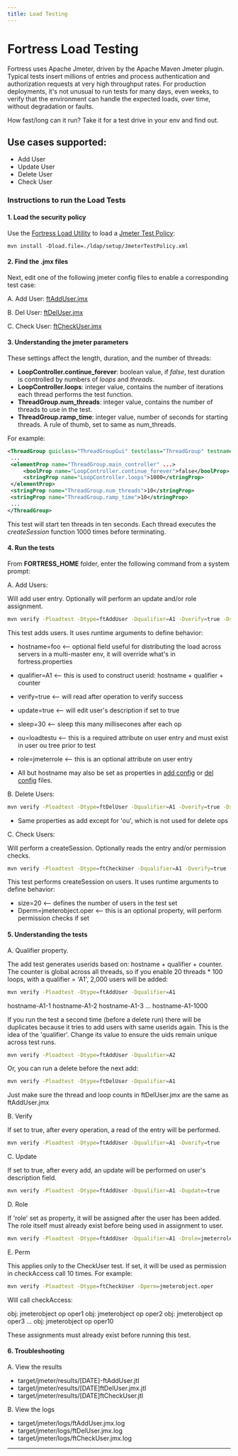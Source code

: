 ```yaml
---
title: Load Testing
---
```


# Fortress Load Testing

Fortress uses Apache Jmeter, driven by the Apache Maven Jmeter plugin.
Typical tests insert millions of entries and process authentication and authorization requests at very high throughput rates.
For production deployments, it's not unusual to run tests for many days, even weeks, to verify that the environment can handle the expected loads, over time, without degradation or faults.

How fast/long can it run? Take it for a test drive in your env and find out.

## Use cases supported:

* Add User
* Update User
* Delete User
* Check User 

### Instructions to run the Load Tests

#### 1. Load the security policy

Use the [Fortress Load Utility](http://fortress-a:1313/fortress/load-utility.html) to load a [Jmeter Test Policy](https://github.com/apache/directory-fortress-core/blob/master/ldap/setup/JmeterTestPolicy.xml): 

```
mvn install -Dload.file=./ldap/setup/JmeterTestPolicy.xml
```

#### 2. Find the .jmx files

Next, edit one of the following jmeter config files to enable a corresponding test case:

A. Add User:
[ftAddUser.jmx](https://github.com/apache/directory-fortress-core/blob/master/src/test/jmeter/ftAddUser.jmx)

B. Del User:
[ftDelUser.jmx](https://github.com/apache/directory-fortress-core/blob/master/src/test/jmeter/ftDelUser.jmx)

C. Check User:
[ftCheckUser.jmx](https://github.com/apache/directory-fortress-core/blob/master/src/test/jmeter/ftCheckUser.jmx)

#### 3. Understanding the jmeter parameters

These settings affect the length, duration, and the number of threads:

* **LoopController.continue_forever**: boolean value, if *false*, test duration is controlled by numbers of *loops* and *threads*.
* **LoopController.loops**: integer value, contains the number of iterations each thread performs the test function.
* **ThreadGroup.num_threads**: integer value, contains the number of threads to use in the test.
* **ThreadGroup.ramp_time**: integer value, number of seconds for starting threads.  A rule of thumb, set to same as num_threads.

For example:
```xml
<ThreadGroup guiclass="ThreadGroupGui" testclass="ThreadGroup" testname="Fortress CreateSession" enabled="true">
 ...
 <elementProp name="ThreadGroup.main_controller" ...>
     <boolProp name="LoopController.continue_forever">false</boolProp>
     <stringProp name="LoopController.loops">1000</stringProp>
 </elementProp>
 <stringProp name="ThreadGroup.num_threads">10</stringProp>
 <stringProp name="ThreadGroup.ramp_time">10</stringProp>
 ...
</ThreadGroup>
```

This test will start ten threads in ten seconds.  Each thread executes the *createSession* function 1000 times before terminating.

#### 4. Run the tests

From **FORTRESS_HOME** folder, enter the following command from a system prompt:

A. Add Users:

Will add user entry.  Optionally will perform an update and/or role assignment.

```bash
mvn verify -Ploadtest -Dtype=ftAddUser -Dqualifier=A1 -Dverify=true -Dsleep=30 -Dupdate=true -Dou=loadtestu -Drole=jmeterrole
```

This test adds users.  It uses runtime arguments to define behavior:
* hostname=foo     <-- optional field useful for distributing the load across servers in a multi-master env, it will override what's in fortress.properties
* qualifier=A1     <-- this is used to construct userid: hostname + qualifier + counter
* verify=true      <-- will read after operation to verify success
* update=true      <-- will edit user's description if set to true
* sleep=30         <-- sleep this many millisecones after each op
* ou=loadtestu     <-- this is a required attribute on user entry and must exist in user ou tree prior to test
* role=jmeterrole  <-- this is an optional attribute on user entry

* All but hostname may also be set as properties in [add config](src/test/jmeter/ftAddUser.jmx) or [del config](src/test/jmeter/ftDelUser.jmx) files.

B. Delete Users:

```bash
mvn verify -Ploadtest -Dtype=ftDelUser -Dqualifier=A1 -Dverify=true -Dsleep=30
```

* Same properties as add except for 'ou', which is not used for delete ops

C. Check Users:

Will perform a createSession.  Optionally reads the entry and/or permission checks.

```bash
mvn verify -Ploadtest -Dtype=ftCheckUser -Dqualifier=A1 -Dverify=true -Dsize=20 -Dperm=jmeterobject.oper
```

This test performs createSession on users.  It uses runtime arguments to define behavior:
* size=20                  <-- defines the number of users in the test set
* Dperm=jmeterobject.oper  <-- this is an optional property, will perform permission checks if set

#### 5. Understanding the tests

A. Qualifier property.

The add test generates userids based on: hostname + qualifier + counter.  The counter is global across all threads, so if you enable 20 threads * 100 loops, with a qualifier = 'A1', 2,000 users will be added:

```bash
mvn verify -Ploadtest -Dtype=ftAddUser -Dqualifier=A1
```

hostname-A1-1
hostname-A1-2
hostname-A1-3
...
hostname-A1-1000

If you run the test a second time (before a delete run) there will be duplicates because it tries to add users with same userids again.  This is the idea of the 'qualifier'.  Change its value to ensure the uids remain unique across test runs.

```bash
mvn verify -Ploadtest -Dtype=ftAddUser -Dqualifier=A2
```

Or, you can run a delete before the next add:

```bash
mvn verify -Ploadtest -Dtype=ftDelUser -Dqualifier=A1
```

Just make sure the thread and loop counts in ftDelUser.jmx are the same as ftAddUser.jmx

B. Verify

If set to true, after every operation, a read of the entry will be performed.

```bash
mvn verify -Ploadtest -Dtype=ftAddUser -Dqualifier=A1 -Dverify=true
```

C. Update

If set to true, after every add, an update will be performed on user's description field.

```bash
mvn verify -Ploadtest -Dtype=ftAddUser -Dqualifier=A1 -Dupdate=true
```

D. Role

If 'role' set as property, it will be assigned after the user has been added.  The role itself must already exist before being used in assignment to user.

```bash
mvn verify -Ploadtest -Dtype=ftAddUser -Dqualifier=A1 -Drole=jmeterrole
```

E. Perm

This applies only to the CheckUser test.  If set, it will be used as permission in checkAccess call 10 times.  For example:

```bash
mvn verify -Ploadtest -Dtype=ftCheckUser -Dperm=jmeterobject.oper
```

Will call checkAccess:

obj: jmeterobject op oper1
obj: jmeterobject op oper2
obj: jmeterobject op oper3
...
obj: jmeterobject op oper10

These assignments must already exist before running this test.

#### 6. Troubleshooting

A. View the results

* target/jmeter/results/[DATE]-ftAddUser.jtl
* target/jmeter/results/[DATE]ftDelUser.jmx.jtl
* target/jmeter/results/[DATE]ftCheckUser.jtl

B. View the logs

* target/jmeter/logs/ftAddUser.jmx.log
* target/jmeter/logs/ftDelUser.jmx.log
* target/jmeter/logs/ftCheckUser.jmx.log
____________________________________________________________________________________
